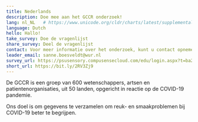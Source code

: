 ```yaml
---
title: Nederlands
description: Doe mee aan het GCCR onderzoek!
lang: nl_NL   # https://www.unicode.org/cldr/charts/latest/supplemental/language_territory_information.html
language: Dutch
hello: Hallo!
take_survey: Doe de vragenlijst
share_survey: Deel de vragenlijst
contact: Voor meer informatie over het onderzoek, kunt u contact opnemen met Sanne Boesveldt
leader_email: sanne.boesveldt@wur.nl
survey_url: https://psusensory.compusensecloud.com/edu/login.aspx?t=ba2451c0-8b5f-4326-aadc-2ce57a754939
short_url: https://bit.ly/2RV3Zj9
---
```

De GCCR is een groep van 600 wetenschappers, artsen en patientenorganisaties, uit 50 landen, opgericht in reactie op de COVID-19 pandemie.

Ons doel is om gegevens te verzamelen om reuk- en smaakproblemen bij COVID-19 beter te begrijpen.